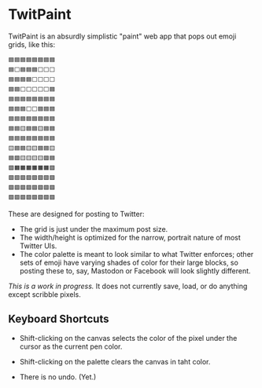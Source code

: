# TwitPaint

TwitPaint is an absurdly simplistic "paint" web app that pops out emoji grids, like this:

```
🟦🟦🟦🟦🟦🟦🟦🟦
🟦⬜🟦🟦🟦⬜⬜⬜
🟦🟦🟦🟦⬜⬜⬜⬜
🟦🟦⬜⬜⬜⬜⬜🟦
🟦🟦🟦🟦🟦🟦🟦🟦
🟦🟦🟦⬜⬜🟦🟦🟦
🟦🟦🟦🟦🟦🟦🟦🟦
🟦🟦🟨🟦🟦🟨🟦🟦
🟦🟦🟦🟦🟦🟦🟦🟦
🟨🟦🟦🟨🟨🟦🟦🟨
🟦🟪🟨🟨🟨🟨🟪🟦
🟪🟧🟧🟧🟧🟧🟧🟪
🟩🟩🟩🟩🟩🟩🟩🟩
🟩🟩🟩🟩🟩🟩🟩🟩
🟩🟩🟩🟩🟩🟩🟩🟩
```

These are designed for posting to Twitter:

-   The grid is just under the maximum post size.
-   The width/height is optimized for the narrow, portrait nature of most Twitter UIs.
-   The color palette is meant to look similar to what Twitter enforces; other sets of emoji have varying shades of color for their large blocks, so posting these to, say, Mastodon or Facebook will look slightly different.

_This is a work in progress._ It does not currently save, load, or do anything except scribble pixels.

## Keyboard Shortcuts

-   Shift-clicking on the canvas selects the color of the pixel under the cursor as the current pen color.

-   Shift-clicking on the palette clears the canvas in taht color.

-   There is no undo. (Yet.)

